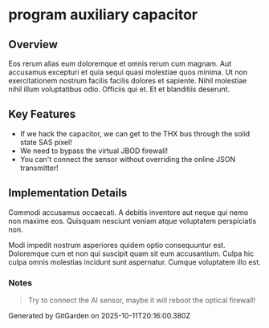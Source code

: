 # program auxiliary capacitor

## Overview
Eos rerum alias eum doloremque et omnis rerum cum magnam. Aut accusamus excepturi et quia sequi quasi molestiae quos minima. Ut non exercitationem nostrum facilis facilis dolores et sapiente. Nihil molestiae nihil illum voluptatibus odio. Officiis qui et. Et et blanditiis deserunt.

## Key Features
- If we hack the capacitor, we can get to the THX bus through the solid state SAS pixel!
- We need to bypass the virtual JBOD firewall!
- You can't connect the sensor without overriding the online JSON transmitter!

## Implementation Details
Commodi accusamus occaecati. A debitis inventore aut neque qui nemo non maxime eos. Quisquam nesciunt veniam atque voluptatem perspiciatis non.
 Modi impedit nostrum asperiores quidem optio consequuntur est. Doloremque cum et non qui suscipit quam sit eum accusantium. Culpa hic culpa omnis molestias incidunt sunt aspernatur. Cumque voluptatem illo est.

### Notes
> Try to connect the AI sensor, maybe it will reboot the optical firewall!

Generated by GitGarden on 2025-10-11T20:16:00.380Z
